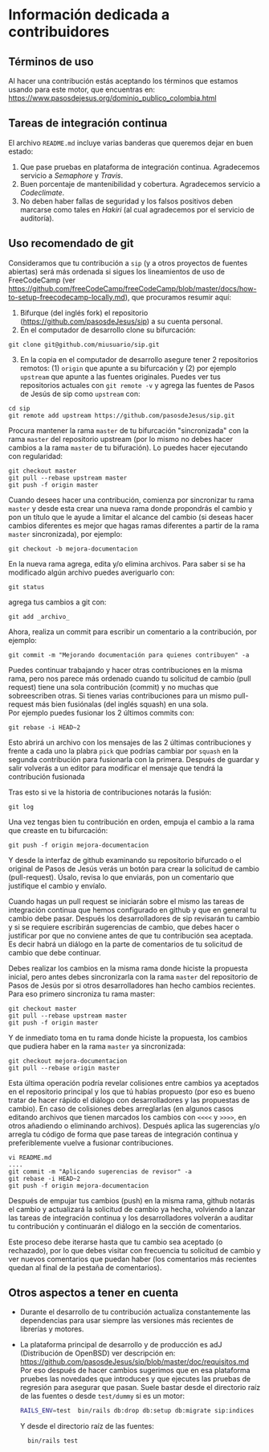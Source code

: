 # Información dedicada a contribuidores #

## Términos de uso

Al hacer una contribución estás aceptando los términos que estamos usando para este motor, que encuentras en:
https://www.pasosdejesus.org/dominio_publico_colombia.html

## Tareas de integración continua

El archivo `README.md` incluye varias banderas que queremos dejar en buen estado:
  1. Que pase pruebas en plataforma de integración continua. Agradecemos servicio a _Semaphore_ y _Travis_.
  2. Buen porcentaje de mantenibilidad y cobertura. Agradecemos servicio a _Codeclimate_.
  3. No deben haber fallas de seguridad y los falsos positivos deben marcarse como tales en _Hakiri_ (al cual agradecemos por el servicio de auditoría).


## Uso recomendado de git

Consideramos que tu contribución a `sip` (y a otros proyectos de fuentes abiertas) será más ordenada si sigues los lineamientos de uso de FreeCodeCamp (ver https://github.com/freeCodeCamp/freeCodeCamp/blob/master/docs/how-to-setup-freecodecamp-locally.md), que procuramos resumir aquí:

1. Bifurque (del inglés fork) el repositorio (https://github.com/pasosdeJesus/sip) a su cuenta personal.
2. En el computador de desarrollo clone su bifurcación:
  ```
  git clone git@github.com/miusuario/sip.git
  ```
3. En la copia en el computador de desarrollo asegure tener 2 repositorios remotos: (1) `origin` que apunte a su bifurcación y (2) por ejemplo `upstream` que apunte a las fuentes originales.  Puedes ver tus repositorios actuales con `git remote -v` y agrega las fuentes de Pasos de Jesús de sip como `upstream` con:  
  ```
  cd sip
  git remote add upstream https://github.com/pasosdeJesus/sip.git
  ```

Procura mantener la rama `master` de tu bifurcación "sincronizada" con la rama `master` del repositorio upstream (por lo mismo no debes hacer cambios a la rama `master` de tu bifuración).  Lo puedes hacer ejecutando con regularidad:
  ```
  git checkout master
  git pull --rebase upstream master
  git push -f origin master
  ```

Cuando desees hacer una contribución, comienza por sincronizar tu rama `master` y desde esta crear una nueva rama donde propondrás el cambio y pon un título que le ayude a limitar el alcance del cambio (si deseas hacer cambios diferentes es mejor que hagas ramas diferentes a partir de la rama `master` sincronizada), por ejemplo:
  ```
  git checkout -b mejora-documentacion
  ```
En la nueva rama agrega, edita y/o elimina archivos. Para saber si se ha modificado algún archivo puedes averiguarlo con:
  ```
  git status
  ```
agrega tus cambios a git con:
  ```
  git add _archivo_
  ```
Ahora, realiza un commit para escribir un comentario a la contribución, por ejemplo:
  ```
  git commit -m "Mejorando documentación para quienes contribuyen" -a
  ```
Puedes continuar trabajando y hacer otras contribuciones en la misma rama, pero nos parece más ordenado cuando tu solicitud de cambio (pull request) tiene una sola contribución (commit) y no muchas que sobreescriben otras.  Si tienes varias contribuciones para un mismo pull-request más bien fusiónalas (del inglés squash) en una sola.  
Por ejemplo puedes fusionar los 2 últimos commits con:
  ```
  git rebase -i HEAD~2
  ```
Esto abrirá un archivo con los mensajes de las 2 últimas contribuciones y frente a cada uno la plabra `pick` que podrías cambiar por `squash` en la segunda contribución para fusionarla con la primera.  Después de guardar y salir volverás a un editor para modificar el mensaje que tendrá la contribución fusionada

Tras esto si ve la historia de contribuciones notarás la fusión:
  ```
  git log
  ```
Una vez tengas bien tu contribución en orden, empuja el cambio a la rama que creaste en tu bifurcación:
  ```
  git push -f origin mejora-documentacion
  ```
Y desde la interfaz de github examinando su repositorio bifurcado o el original de Pasos de Jesús verás un botón para crear la solicitud de cambio (pull-request).  Úsalo, revisa lo que enviarás, pon un comentario que justifique el cambio y envíalo.

Cuando hagas un pull request se iniciarán sobre el mismo las tareas de integración continua que hemos configurado en github y que en general tu cambio debe pasar. Después los desarrolladores de sip revisarán tu cambio y si se requiere escribirán sugerencias de cambio, que debes hacer o justificar por que no conviene antes de que tu contribución sea aceptada. Es decir habrá un diálogo en la parte de comentarios de tu solicitud de cambio que debe continuar.

Debes realizar los cambios en la misma rama donde hiciste la propuesta inicial, pero antes debes sincronizarla con la rama `master` del repositorio de Pasos de Jesús por si otros desarrolladores han hecho cambios recientes. Para eso primero sincroniza tu rama master:
```
git checkout master
git pull --rebase upstream master
git push -f origin master
```
Y de inmediato toma en tu rama donde hiciste la propuesta, los cambios que pudiera haber en la rama `master` ya sincronizada:
```
git checkout mejora-documentacion
git pull --rebase origin master
```
Esta última operación podría revelar colisiones entre cambios ya aceptados en el repositorio principal y los que tú habías propuesto (por eso es bueno tratar de hacer rápido el diálogo con desarrolladores y las propuestas de cambio).  En caso de colisiones debes arreglarlas (en algunos casos editando archivos que tienen marcados los cambios con `<<<<` y `>>>>`, en otros añadiendo o eliminando archivos).
Después aplica las sugerencias y/o arregla tu código de forma que pase tareas de integración continua y preferiblemente vuelve a fusionar contribuciones.
```
vi README.md
....
git commit -m "Aplicando sugerencias de revisor" -a
git rebase -i HEAD~2
git push -f origin mejora-documentacion
```
Después de empujar tus cambios (push) en la misma rama, github notarás el cambio y actualizará la solicitud de cambio ya hecha, volviendo a lanzar las tareas de integración continua y los desarrolladores volverán a auditar tu contribución y continuarán el diálogo en la sección de comentarios.

Este proceso debe iterarse hasta que tu cambio sea aceptado (o rechazado), por lo que debes visitar con frecuencia tu solicitud de cambio y ver nuevos comentarios que puedan haber (los comentarios más recientes quedan al final de la pestaña de comentarios).


## Otros aspectos a tener en cuenta

* Durante el desarrollo de tu contribución actualiza constantemente las dependencias para usar siempre las versiones más recientes de librerías y motores.

* La plataforma principal de desarrollo y de producción es adJ (Distribución de OpenBSD) ver descripción en:
	https://github.com/pasosdeJesus/sip/blob/master/doc/requisitos.md
  Por eso después de hacer cambios sugerimos que en esa plataforma pruebes las novedades que introduces y que ejecutes las pruebas de regresión para asegurar que pasan. Suele bastar desde el directorio raíz de las fuentes o desde `test/dummy` si es un motor:
  ```sh
  RAILS_ENV=test  bin/rails db:drop db:setup db:migrate sip:indices
  ```
  Y desde el directorio raíz de las fuentes:
  ```
	bin/rails test
  ```
